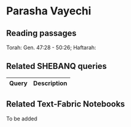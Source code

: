# Parasha Vayechi

## Reading passages

Torah: Gen. 47:28 - 50:26;  Haftarah: 

## Related SHEBANQ queries

Query | Description
--- | ---


## Related Text-Fabric Notebooks

To be added